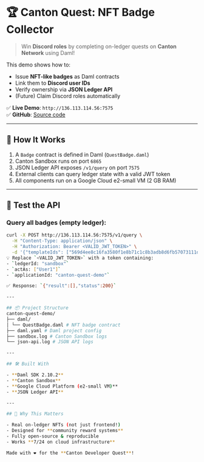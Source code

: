 # 🏆 Canton Quest: NFT Badge Collector

> Win **Discord roles** by completing on-ledger quests on **Canton Network** using Daml!

This demo shows how to:
- Issue **NFT-like badges** as Daml contracts
- Link them to **Discord user IDs**
- Verify ownership via **JSON Ledger API**
- (Future) Claim Discord roles automatically

✅ **Live Demo**: `http://136.113.114.56:7575`  
✅ **GitHub**: [Source code](https://github.com/forumevi/canton-quest-demo)

---

## 🚀 How It Works

1. A `Badge` contract is defined in Daml (`QuestBadge.daml`)
2. Canton Sandbox runs on port `6865`
3. JSON Ledger API exposes `/v1/query` on port `7575`
4. External clients can query ledger state with a valid JWT token
5. All components run on a Google Cloud e2-small VM (2 GB RAM)

---

## 🧪 Test the API

### Query all badges (empty ledger):
```bash
curl -X POST http://136.113.114.56:7575/v1/query \
  -H "Content-Type: application/json" \
  -H "Authorization: Bearer <VALID_JWT_TOKEN>" \
  -d '{"templateIds": ["569d4ee8c16fa3580f1e8b71c1c8b3adb8d6fb57073111d93d34f5d01be42cdb:QuestBadge:Badge"]}'
💡 Replace `<VALID_JWT_TOKEN>` with a token containing:
- `ledgerId: "sandbox"`
- `actAs: ["User1"]`
- `applicationId: "canton-quest-demo"`

✅ Response: `{"result":[],"status":200}`

---

## 📦 Project Structure
canton-quest-demo/
├── daml/
│ └── QuestBadge.daml # NFT badge contract
├── daml.yaml # Daml project config
├── sandbox.log # Canton Sandbox logs
└── json-api.log # JSON API logs

---

## 🛠️ Built With

- **Daml SDK 2.10.2**
- **Canton Sandbox**
- **Google Cloud Platform (e2-small VM)**
- **JSON Ledger API**

---

## 🎁 Why This Matters

- Real on-ledger NFTs (not just frontend!)
- Designed for **community reward systems**
- Fully open-source & reproducible
- Works **7/24 on cloud infrastructure**

Made with ❤️ for the **Canton Developer Quest**!

